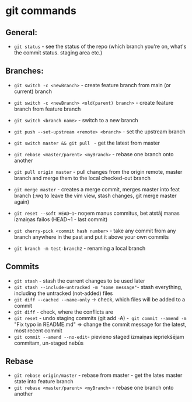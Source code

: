 # git commands

## General:

- `git status` - see the status of the repo (which branch you're on, what's the commit status. staging area etc.)

## Branches:

- `git switch -c <newBranch>` - create feature branch from main (or current) branch
- `git switch -c <newBranch> <old(parent) branch>` - create feature branch from feature branch
- `git switch <branch name>` - switch to a new branch

- `git push --set-upstream <remote> <branch>` - set the upstream branch
- `git switch master && git pull ` - get the latest from master
- `git rebase <master/parent> <myBranch>` - rebase one branch onto another
- `git pull origin master` - pull changes from the origin remote, master branch and merge them to the local checked-out branch
- `git merge master` - creates a merge commit, merges master into feat branch (:wq to leave the vim view, stash changes, git merge master again)
- `git reset --soft HEAD~1`- noņem manus commitus, bet atstāj manas izmaiņas failos (HEAD~1 - last commit)
- `git cherry-pick <commit hash number>` - take any commit from any branch anywhere in the past and put it above your own commits
- `git branch -m test-branch2` - renaming a local branch

## Commits

- `git stash` - stash the current changes to be used later
- `git stash --include-untracked -m "some message"`- stash everything, including the untracked (not-added) files
- `git diff --cached --name-only` -> check, which files will be added to a commit
- `git diff` - check, where the conflicts are
- `git reset` - undo staging commits (git add -A) -` git commit --amend -m` "Fix typo in README.md" => change the commit message for the latest, most recent commit
- `git commit --amend --no-edit`- pievieno staged izmaiņas iepriekšējam commitam, un-staged nebūs

## Rebase

- `git rebase origin/master` - rebase from master - get the lates master state into feature branch
- `git rebase <master/parent> <myBranch>` - rebase one branch onto another
